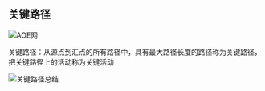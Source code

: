 ## 关键路径

![AOE网](D:\笔记\数据结构\思维导图\AOE网.png)

关键路径：从源点到汇点的所有路径中，具有最大路径长度的路径称为关键路径，把关键路径上的活动称为关键活动



![关键路径总结](D:\笔记\数据结构\思维导图\关键路径总结.png)